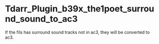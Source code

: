 # Tdarr_Plugin_b39x_the1poet_surround_sound_to_ac3
If the fils has surround sound tracks not in ac3, they will be converted to ac3.
